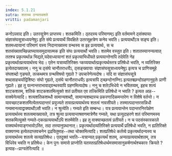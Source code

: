 ```yaml
---
index: 5.1.21
sutra: शताच्च ठन्यतावशते
vritti: padamanjari
---
```


 कनोऽपवाद इति। उतरसूत्रेण प्राप्तस्य। शतकमिति। ठ्तदस्य परिमाणम्ऽ इति वर्तमामने ठ्संक्यायाः संज्ञासंघसूत्राध्ययनेषुऽ इति संघे प्रत्ययार्थे विवक्षिते उतरसूक्षत्रेण कनेव भवति। प्रत्ययार्थोऽत्र सङ्घ इति। शतमध्यायानां परिमाणं यस्य निदानाख्यस्य ग्रन्थस्य स इह प्रत्ययार्थः, स च शतसंख्यावच्छिन्नाघ्यायसमुदायात्मक इति संघः प्रत्ययार्थो भवति। शतमेव वस्तुत इति। शतातस्यानन्यत्वात् ततश्च प्रकृत्यर्थान्न भिद्यते,यदेवाध्यायानां शतं प्रकृत्याभिधीयते प्रत्ययान्तेनापि तदेवेति नेह प्रकृत्यर्थात्प्रत्ययार्थस्य भेदः। एतेन यत्राव्यतिरिक्तः प्कय्ययार्थात्प्रकृत्यर्थस्तत्र प्रतिषेधो भवति, न व्यतिरिक्त इत्येतदाख्यातम्। ननु च ठ्संघे चानौतराधर्येऽ, ठ्सङ्ख्यायाः संज्ञासंघसूत्राध्ययनेषुऽ इत्यत्र च प्राणिसमूहे संघशब्दो गृङ्यते, तत्कथमत्र ग्रन्थविषयो गृह्यते ? उपचारेणेत्यदोषः। यदि वा संज्ञासंघसूत्रे शब्दसाहचर्याद्विशिष्टः संघो गृह्यते, ठ्संघे चानौतराधर्येऽ इत्यत्रापि ठ्च्छन्दोनाम्निऽ इत्यतश्च्छन्दोग्रहणानुवृतेः प्राणी गृह्यते। इह तु यत्नान्तराभावाद्ग्रन्थस्यापि ग्रहणमित्यदोषः। ननु च शतेऽभिधेये न भवितव्यम्, इहच शत्यं शाटकशतम्, शतिकं शाटकशतमित्युक्ते शतं प्रतीयत एव तत्किमिति प्रतिषेधो न भवति ? इत्यत आह--वाक्येनेत्यादि। शत्यशतिकशब्धौ सामान्यशब्दौ, सामान्यशब्दास्च प्रकरणादिकमन्तरेण न विशेषे वर्तन्ते। न यावच्छाटकशतमित्येतत्पदान्तरं प्रयुज्यते तावत्प्रत्ययार्थस्य शतत्वं नावसीयते। तस्मात्पदान्तरसन्निधौ गम्यमानत्वाद्वाक्यार्थोऽसौ भवति। न श्रुत्येति। गम्यते इति सम्बन्धः। यत्र प्रत्ययान्तेन पदान्तरनिरपेक्षेण प्रत्ययार्थस्य शतत्वमाख्यायते, तत्र श्रुत्या प्रत्ययान्तश्रवणमात्रेणैव गम्यते, यथा प्रत्युदाहरणे शतं परिमाणमस्य शतकमित्युक्ते गम्यते-एकत्प्रत्ययार्थोऽपि शतमेवेति। इह तु वाक्याच्छतत्वं प्रतीयते। न च पदसंस्कारकाले वाक्यार्थस्याङ्गभावोऽस्ति, तदा तस्यानुपथानात्। प्रकृत्यर्थादव्यतिरिक्ते प्रत्ययार्थे प्रतिषेधो भवति, न ह्यतिरिक्ते वाक्यगम्य इत्येतदाप्तवचनेन द्रढयितुमाह--तथा चोक्तमित्यादि। शतप्रतिषेधे कर्तव्ये प्रकृत्यर्थादन्यस्य च प्रत्ययार्थस्य शतत्वे सत्यप्रतिषेधः। एतदुक्तं भवति--यत्रान्यत् प्रकृत्यर्थं शतम्, अन्यत्प्रत्ययार्थशतम्, तत्र विधिरेव भवति न प्रतिषेधः। केन पुनः समासे प्राप्नोति यतस्तत्प्रतिषेधार्थमसमासानुकर्षणार्थश्चकारः क्रियते ? इत्याह--प्राग्वतेरित्यादि ॥